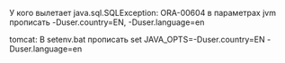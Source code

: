 ﻿У кого вылетает java.sql.SQLException: ORA-00604 
в параметрах jvm прописать
-Duser.country=EN, -Duser.language=en

tomcat:
В setenv.bat прописать set JAVA_OPTS=-Duser.country=EN -Duser.language=en
